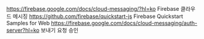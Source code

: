 https://firebase.google.com/docs/cloud-messaging/?hl=ko
	Firebase 클라우드 메시징
https://github.com/firebase/quickstart-js
	Firebase Quickstart Samples for Web
https://firebase.google.com/docs/cloud-messaging/auth-server?hl=ko
	보내기 요청 승인